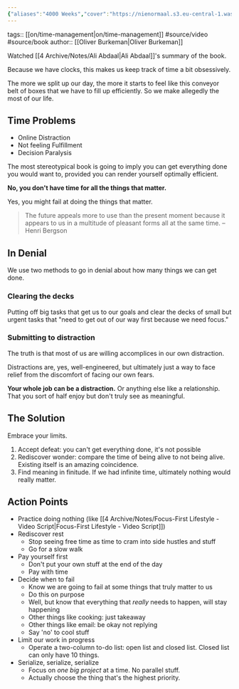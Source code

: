 ```yaml
---
{"aliases":"4000 Weeks","cover":"https://nienormaal.s3.eu-central-1.wasabisys.com/public/four-thousand-weeks.jpg","dg-publish":true,"permalink":"/4-archive/notes/four-thousand-weeks/","dgPassFrontmatter":true}
---
```


tags:: [[on/time-management\|on/time-management]] #source/video #source/book 
author:: [[Oliver Burkeman\|Oliver Burkeman]]

Watched [[4 Archive/Notes/Ali Abdaal\|Ali Abdaal]]'s summary of the book.

Because we have clocks, this makes us keep track of time a bit obsessively.

The more we split up our day, the more it starts to feel like this conveyor belt of boxes that we have to fill up efficiently. So we make allegedly the most of our life.

## Time Problems
- Online Distraction
- Not feeling Fulfillment
- Decision Paralysis

The most stereotypical book is going to imply you can get everything done you would want to, provided you can render yourself optimally efficient.

**No, you don't have time for all the things that matter.**

Yes, you might fail at doing the things that matter.

> The future appeals more to use than the present moment because it appears to us in a multitude of pleasant forms all at the same time. – Henri Bergson


## In Denial
We use two methods to go in denial about how many things we can get done.

### Clearing the decks
Putting off big tasks that get us to our goals and clear the decks of small but urgent tasks that "need to get out of our way first because we need focus."

### Submitting to distraction
The truth is that most of us are willing accomplices in our own distraction.

Distractions are, yes, well-engineered, but ultimately just a way to face relief from the discomfort of facing our own fears.

**Your whole job can be a distraction.** Or anything else like a relationship. That you sort of half enjoy but don't truly see as meaningful.

## The Solution
Embrace your limits.

1. Accept defeat: you can't get everything done, it's not possible
2. Rediscover wonder: compare the time of being alive to not being alive. Existing itself is an amazing coincidence.
3. Find meaning in finitude. If we had infinite time, ultimately nothing would really matter.

## Action Points
- Practice doing nothing (like [[4 Archive/Notes/Focus-First Lifestyle - Video Script\|Focus-First Lifestyle - Video Script]])
- Rediscover rest
	- Stop seeing free time as time to cram into side hustles and stuff
	- Go for a slow walk
- Pay yourself first
	- Don't put your own stuff at the end of the day
	- Pay with time
- Decide when to fail
	- Know we are going to fail at some things that truly matter to us
	- Do this on purpose
	- Well, but know that everything that *really* needs to happen, will stay happening
	- Other things like cooking: just takeaway
	- Other things like email: be okay not replying
	- Say 'no' to cool stuff
- Limit our work in progress
	- Operate a two-column to-do list: open list and closed list. Closed list can only have 10 things.
- Serialize, serialize, serialize
	- Focus on *one big project* at a time. No parallel stuff.
	- Actually choose the thing that's the highest priority.